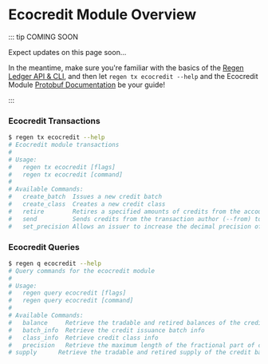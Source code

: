 # Ecocredit Module Overview

::: tip COMING SOON

Expect updates on this page soon...

In the meantime, make sure you're familiar with the basics of the
[Regen Ledger API & CLI](../../api.md), and then let `regen tx ecocredit --help`
and the Ecocredit Module [Protobuf Documentation](./protobuf.md)
be your guide!

:::

### Ecocredit Transactions

```sh 
$ regen tx ecocredit --help
# Ecocredit module transactions
# 
# Usage:
#   regen tx ecocredit [flags]
#   regen tx ecocredit [command]
# 
# Available Commands:
#   create_batch  Issues a new credit batch
#   create_class  Creates a new credit class
#   retire        Retires a specified amounts of credits from the account of the transaction author (--from)
#   send          Sends credits from the transaction author (--from) to the recipient
#   set_precision Allows an issuer to increase the decimal precision of a credit batch
```
### Ecocredit Queries

```sh 
$ regen q ecocredit --help
# Query commands for the ecocredit module
# 
# Usage:
#   regen query ecocredit [flags]
#   regen query ecocredit [command]
# 
# Available Commands:
#   balance     Retrieve the tradable and retired balances of the credit batch
#   batch_info  Retrieve the credit issuance batch info
#   class_info  Retrieve credit class info
#   precision   Retrieve the maximum length of the fractional part of credits in the given batch
# supply      Retrieve the tradable and retired supply of the credit batch
```
